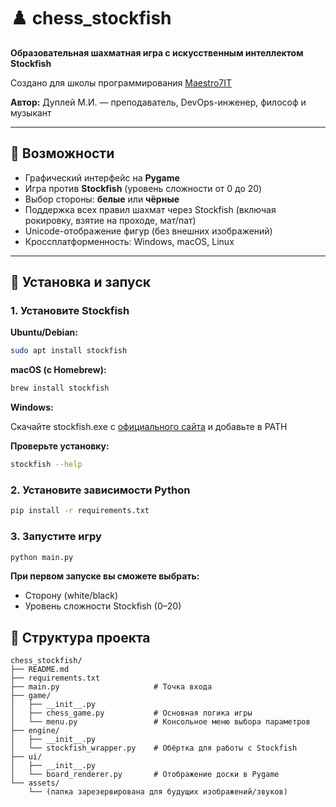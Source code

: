 # ♟️ chess_stockfish

**Образовательная шахматная игра с искусственным интеллектом Stockfish**  

Создано для школы программирования [Maestro7IT](https://school-maestro7it.ru/)  

**Автор:** Дуплей М.И. — преподаватель, DevOps-инженер, философ и музыкант

---

## 🌟 Возможности

- Графический интерфейс на **Pygame**
- Игра против **Stockfish** (уровень сложности от 0 до 20)
- Выбор стороны: **белые** или **чёрные**
- Поддержка всех правил шахмат через Stockfish (включая рокировку, взятие на проходе, мат/пат)
- Unicode-отображение фигур (без внешних изображений)
- Кроссплатформенность: Windows, macOS, Linux

---

## 🚀 Установка и запуск

### 1. Установите Stockfish

**Ubuntu/Debian:**

```bash
sudo apt install stockfish
```

**macOS (с Homebrew):**

```bash
brew install stockfish
```

**Windows:**

Скачайте stockfish.exe с [официального сайта](https://stockfishchess.org/download/) и добавьте в PATH

**Проверьте установку:**

```bash
stockfish --help
```

### 2. Установите зависимости Python

```bash
pip install -r requirements.txt
```

### 3. Запустите игру

```bash
python main.py
```

**При первом запуске вы сможете выбрать:**

- Сторону (white/black)
- Уровень сложности Stockfish (0–20)

## 📂 Структура проекта

```textline
chess_stockfish/
├── README.md
├── requirements.txt
├── main.py                     # Точка входа
├── game/
│   ├── __init__.py
│   ├── chess_game.py           # Основная логика игры
│   └── menu.py                 # Консольное меню выбора параметров
├── engine/
│   ├── __init__.py
│   └── stockfish_wrapper.py    # Обёртка для работы с Stockfish
├── ui/
│   ├── __init__.py
│   └── board_renderer.py       # Отображение доски в Pygame
└── assets/
    └── (папка зарезервирована для будущих изображений/звуков)
```
